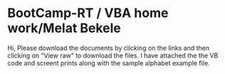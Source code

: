 # BootCamp-RT / VBA home work/Melat Bekele

Hi, 
Please download the documents by clicking on the links and then clicking on "View raw" to download the files. 
I have attached the the VB code and screent prints along with the sample alphabet example file.

